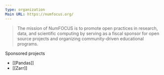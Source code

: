```yaml
---
type: organization
Main URL: https://numfocus.org/
---
```

> The mission of NumFOCUS is to promote open practices in research, data, and scientific computing by serving as a fiscal sponsor for open source projects and organizing community-driven educational programs.

Sponsored projects
- [[Pandas]]
- [[Zarr]]